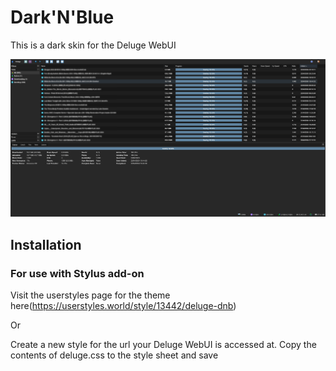 # Dark'N'Blue
This is a dark skin for the Deluge WebUI

![Dark Theme for Deluge](https://raw.githubusercontent.com/dcquence/DarkNBlue/main/Screenshots/deluge_dnb.png)

## Installation

### For use with Stylus add-on
Visit the userstyles page for the theme here(https://userstyles.world/style/13442/deluge-dnb)

Or

Create a new style for the url your Deluge WebUI is accessed at. Copy the contents of deluge.css to the style sheet and save
